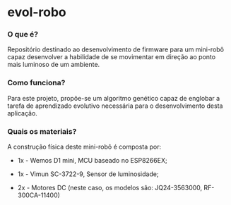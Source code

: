 # evol-robo
### O que é?
Repositório destinado ao desenvolvimento de firmware para um mini-robô capaz desenvolver
a habilidade de se movimentar em direção ao ponto mais luminoso de um ambiente.
### Como funciona? 
Para este projeto, propõe-se um algoritmo genético capaz de englobar a tarefa de aprendizado
evolutivo necessária para o desenvolvimento desta aplicação. 
### Quais os materiais?
A construção física deste mini-robô é composta por:

  * 1x - Wemos D1 mini, MCU baseado no ESP8266EX;
  
  * 1x - Vimun SC-3722-9, Sensor de luminosidade;
  
  * 2x - Motores DC (neste caso, os modelos são: JQ24-3563000, RF-300CA-11400)
  

  
  
